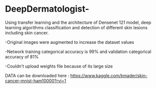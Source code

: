 # DeepDermatologist-
Using transfer learning and the architecture of Densenet 121 model, deep learning algorithms classification and detection of different skin lesions including skin cancer. 

-Original images were augmented to increase the dataset values

-Network training categorical accuracy is 99% and validation categorical accuracy of 81%

-Couldn't upload weights file because of its large size

DATA can be downloaded here :
https://www.kaggle.com/kmader/skin-cancer-mnist-ham10000?rvi=1
